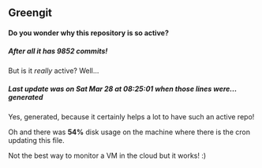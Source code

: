 ## Greengit

#### Do you wonder why this repository is so active?

##### After all it has 9852 commits!

But is it *really* active? Well...

##### Last update was on Sat Mar 28 at 08:25:01 when those lines were... generated

Yes, generated, because it certainly helps a lot to have such an active repo!

Oh and there was **54%** disk usage on the machine
where there is the cron updating this file.

Not the best way to monitor a VM in the cloud but it works! :)
